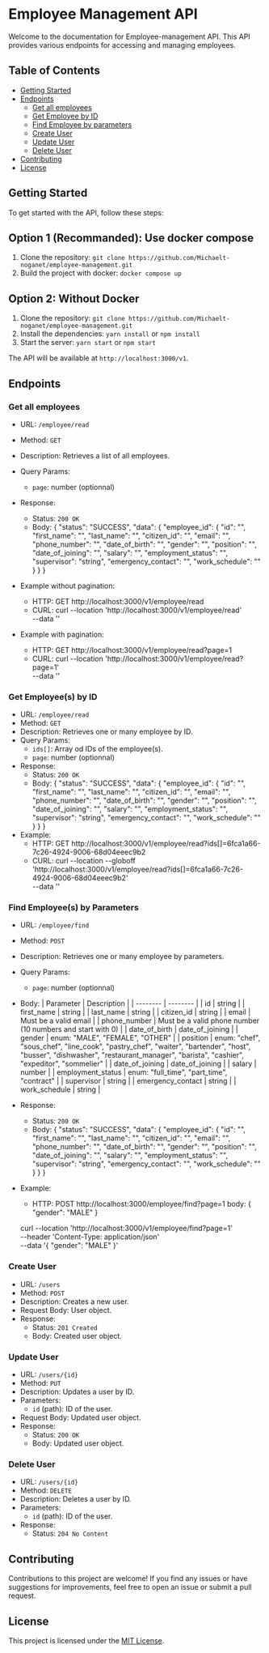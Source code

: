 # Employee Management API

Welcome to the documentation for Employee-management API. This API provides various endpoints for accessing and managing employees.

## Table of Contents
- [Getting Started](#getting-started)
- [Endpoints](#endpoints)
  - [Get all employees](#get-employee(s))
  - [Get Employee by ID](#get-employee-by-id)
  - [Find Employee by parameters](#find-emplyee)
  - [Create User](#create-user)
  - [Update User](#update-user)
  - [Delete User](#delete-user)
- [Contributing](#contributing)
- [License](#license)

## Getting Started

To get started with the API, follow these steps:

## Option 1 (Recommanded): Use docker compose
1. Clone the repository: `git clone https://github.com/Michaelt-noganet/employee-management.git`
2. Build the project with docker: `docker compose up`

## Option 2: Without Docker
1. Clone the repository: `git clone https://github.com/Michaelt-noganet/employee-management.git`
2. Install the dependencies: `yarn install` or `npm install`
3. Start the server: `yarn start` or `npm start`

The API will be available at `http://localhost:3000/v1`.

## Endpoints

### Get all employees

- URL: `/employee/read`
- Method: `GET`
- Description: Retrieves a list of all employees.
- Query Params:
  - `page`: number (optionnal)
- Response:
  - Status: `200 OK`
  - Body: {
    "status": "SUCCESS",
    "data": {
        "employee_id": {
            "id": "",
            "first_name": "",
            "last_name": "",
            "citizen_id": "",
            "email": "",
            "phone_number": "",
            "date_of_birth": "",
            "gender": "",
            "position": "",
            "date_of_joining": "",
            "salary": "",
            "employment_status": "",
            "supervisor": "string",
            "emergency_contact": "",
            "work_schedule": ""
        }
    }
  }
- Example without pagination:
  - HTTP: GET http://localhost:3000/v1/employee/read
  - CURL: curl --location 'http://localhost:3000/v1/employee/read' \
--data ''

- Example with pagination:
  - HTTP: GET http://localhost:3000/v1/employee/read?page=1
  - CURL: curl --location 'http://localhost:3000/v1/employee/read?page=1' \
--data ''


### Get Employee(s) by ID

- URL: `/employee/read`
- Method: `GET`
- Description: Retrieves one or many employee by ID.
- Query Params:
  - `ids[]`: Array od IDs of the employee(s).
  - `page`: number (optionnal)
- Response:
  - Status: `200 OK`
  - Body: {
    "status": "SUCCESS",
    "data": {
        "employee_id": {
            "id": "",
            "first_name": "",
            "last_name": "",
            "citizen_id": "",
            "email": "",
            "phone_number": "",
            "date_of_birth": "",
            "gender": "",
            "position": "",
            "date_of_joining": "",
            "salary": "",
            "employment_status": "",
            "supervisor": "string",
            "emergency_contact": "",
            "work_schedule": ""
        }
    }
  }
- Example:
  - HTTP: GET http://localhost:3000/v1/employee/read?ids[]=6fca1a66-7c26-4924-9006-68d04eeec9b2
  - CURL: curl --location --globoff 'http://localhost:3000/v1/employee/read?ids[]=6fca1a66-7c26-4924-9006-68d04eeec9b2' \
--data ''


### Find Employee(s) by Parameters

- URL: `/employee/find`
- Method: `POST`
- Description: Retrieves one or many employee by parameters.
- Query Params:
  - `page`: number (optionnal)
- Body:
    | Parameter | Description |
    | -------- | -------- |
    | id   | string   |
    | first_name   | string   |
    | last_name   | string   |
    | citizen_id   | string   |
    | email   | Must be a valid email   |
    | phone_number   | Must be a valid phone number (10 numbers and start with 0)   |
    | date_of_birth   | date_of_joining   |
    | gender   | enum: "MALE", "FEMALE", "OTHER"   |
    | position   | enum: "chef", "sous_chef", "line_cook", "pastry_chef", "waiter", "bartender", "host", "busser", "dishwasher", "restaurant_manager", "barista", "cashier",  "expeditor",  "sommelier" |
    | date_of_joining   | date_of_joining   |
    | salary   | number   |
    | employment_status   | enum: "full_time", "part_time", "contract"   |
    | supervisor   | string   |
    | emergency_contact   | string   |
    | work_schedule   | string   |
- Response:
  - Status: `200 OK`
  - Body: {
    "status": "SUCCESS",
    "data": {
        "employee_id": {
            "id": "",
            "first_name": "",
            "last_name": "",
            "citizen_id": "",
            "email": "",
            "phone_number": "",
            "date_of_birth": "",
            "gender": "",
            "position": "",
            "date_of_joining": "",
            "salary": "",
            "employment_status": "",
            "supervisor": "string",
            "emergency_contact": "",
            "work_schedule": ""
        }
    }
  }

- Example:
  - HTTP: POST http://localhost:3000/employee/find?page=1
  body: {
    "gender": "MALE"
}

  curl --location 'http://localhost:3000/v1/employee/find?page=1' \
--header 'Content-Type: application/json' \
--data '{
    "gender": "MALE"
}'

### Create User

- URL: `/users`
- Method: `POST`
- Description: Creates a new user.
- Request Body: User object.
- Response:
  - Status: `201 Created`
  - Body: Created user object.

### Update User

- URL: `/users/{id}`
- Method: `PUT`
- Description: Updates a user by ID.
- Parameters:
  - `id` (path): ID of the user.
- Request Body: Updated user object.
- Response:
  - Status: `200 OK`
  - Body: Updated user object.

### Delete User

- URL: `/users/{id}`
- Method: `DELETE`
- Description: Deletes a user by ID.
- Parameters:
  - `id` (path): ID of the user.
- Response:
  - Status: `204 No Content`

## Contributing

Contributions to this project are welcome! If you find any issues or have suggestions for improvements, feel free to open an issue or submit a pull request.

## License

This project is licensed under the [MIT License](LICENSE).
